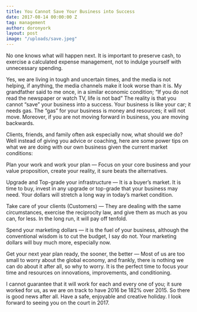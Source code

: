 ```yaml
---
title: You Cannot Save Your Business into Success
date: 2017-08-14 00:00:00 Z
tag: management
author: doronyork
layout: post
image: "/uploads/save.jpeg"
---
```


No one knows what will happen next. It is important to preserve cash, to exercise a calculated expense management, not to indulge yourself with unnecessary spending.

Yes, we are living in tough and uncertain times, and the media is not helping, if anything, the media channels make it look worse than it is. My grandfather said to me once, in a similar economic condition; “If you do not read the newspaper or watch TV, life is not bad” The reality is that you cannot “save” your business into a success. Your business is like your car; it needs gas. The “gas” for your business is money and resources; it will not move. Moreover, if you are not moving forward in business, you are moving backwards.

Clients, friends, and family often ask especially now, what should we do? Well instead of giving you advice or coaching, here are some power tips on what we are doing with our own business given the current market conditions:

Plan your work and work your plan — Focus on your core business and your value proposition, create your reality, it sure beats the alternatives.

Upgrade and Top-grade your infrastructure — It is a buyer’s market. It is time to buy, invest in any upgrade or top-grade that your business may need. Your dollars will stretch a long way in today’s market condition.

Take care of your clients (Customers) — They are dealing with the same circumstances, exercise the reciprocity law, and give them as much as you can, for less. In the long run, it will pay off tenfold.

Spend your marketing dollars — it is the fuel of your business, although the conventional wisdom is to cut the budget, I say do not. Your marketing dollars will buy much more, especially now.

Get your next year plan ready, the sooner, the better — Most of us are too small to worry about the global economy, and frankly, there is nothing we can do about it after all, so why to worry. It is the perfect time to focus your time and resources on innovations, improvements, and conditioning.

I cannot guarantee that it will work for each and every one of you; it sure worked for us, as we are on track to have 2016 be 182% over 2015. So there is good news after all. Have a safe, enjoyable and creative holiday. I look forward to seeing you on the court in 2017.